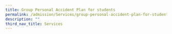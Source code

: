```yaml
---
title: Group Personal Accident Plan for students
permalink: /admission/Services/group-personal-accident-plan-for-students
description: ""
third_nav_title: Services
---
```

